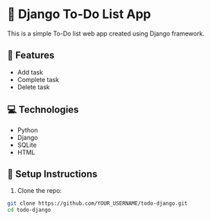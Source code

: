 # 📝 Django To-Do List App

This is a simple To-Do list web app created using Django framework.

## 🚀 Features
- Add task
- Complete task
- Delete task

## 💻 Technologies
- Python
- Django
- SQLite
- HTML

## 🔧 Setup Instructions

1. Clone the repo:
```bash
git clone https://github.com/YOUR_USERNAME/todo-django.git
cd todo-django
